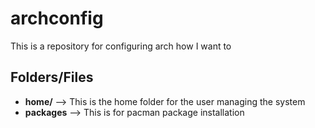 # archconfig
This is a repository for configuring arch how I want to


## Folders/Files

- **home/** --> This is the home folder for the user managing the system
- **packages** --> This is for pacman package installation


